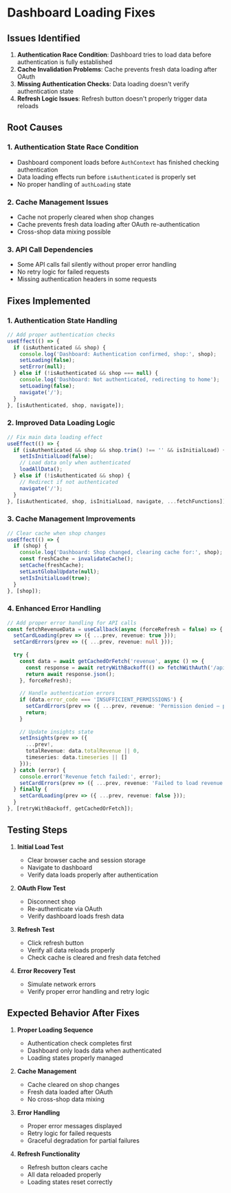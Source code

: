 # Dashboard Loading Fixes

## Issues Identified

1. **Authentication Race Condition**: Dashboard tries to load data before authentication is fully established
2. **Cache Invalidation Problems**: Cache prevents fresh data loading after OAuth
3. **Missing Authentication Checks**: Data loading doesn't verify authentication state
4. **Refresh Logic Issues**: Refresh button doesn't properly trigger data reloads

## Root Causes

### 1. Authentication State Race Condition
- Dashboard component loads before `AuthContext` has finished checking authentication
- Data loading effects run before `isAuthenticated` is properly set
- No proper handling of `authLoading` state

### 2. Cache Management Issues
- Cache not properly cleared when shop changes
- Cache prevents fresh data loading after OAuth re-authentication
- Cross-shop data mixing possible

### 3. API Call Dependencies
- Some API calls fail silently without proper error handling
- No retry logic for failed requests
- Missing authentication headers in some requests

## Fixes Implemented

### 1. Authentication State Handling
```typescript
// Add proper authentication checks
useEffect(() => {
  if (isAuthenticated && shop) {
    console.log('Dashboard: Authentication confirmed, shop:', shop);
    setLoading(false);
    setError(null);
  } else if (!isAuthenticated && shop === null) {
    console.log('Dashboard: Not authenticated, redirecting to home');
    setLoading(false);
    navigate('/');
  }
}, [isAuthenticated, shop, navigate]);
```

### 2. Improved Data Loading Logic
```typescript
// Fix main data loading effect
useEffect(() => {
  if (isAuthenticated && shop && shop.trim() !== '' && isInitialLoad) {
    setIsInitialLoad(false);
    // Load data only when authenticated
    loadAllData();
  } else if (!isAuthenticated && shop) {
    // Redirect if not authenticated
    navigate('/');
  }
}, [isAuthenticated, shop, isInitialLoad, navigate, ...fetchFunctions]);
```

### 3. Cache Management Improvements
```typescript
// Clear cache when shop changes
useEffect(() => {
  if (shop) {
    console.log('Dashboard: Shop changed, clearing cache for:', shop);
    const freshCache = invalidateCache();
    setCache(freshCache);
    setLastGlobalUpdate(null);
    setIsInitialLoad(true);
  }
}, [shop]);
```

### 4. Enhanced Error Handling
```typescript
// Add proper error handling for API calls
const fetchRevenueData = useCallback(async (forceRefresh = false) => {
  setCardLoading(prev => ({ ...prev, revenue: true }));
  setCardErrors(prev => ({ ...prev, revenue: null }));
  
  try {
    const data = await getCachedOrFetch('revenue', async () => {
      const response = await retryWithBackoff(() => fetchWithAuth('/api/analytics/revenue'));
      return await response.json();
    }, forceRefresh);
    
    // Handle authentication errors
    if (data.error_code === 'INSUFFICIENT_PERMISSIONS') {
      setCardErrors(prev => ({ ...prev, revenue: 'Permission denied – please re-authenticate' }));
      return;
    }
    
    // Update insights state
    setInsights(prev => ({
      ...prev!,
      totalRevenue: data.totalRevenue || 0,
      timeseries: data.timeseries || []
    }));
  } catch (error) {
    console.error('Revenue fetch failed:', error);
    setCardErrors(prev => ({ ...prev, revenue: 'Failed to load revenue data' }));
  } finally {
    setCardLoading(prev => ({ ...prev, revenue: false }));
  }
}, [retryWithBackoff, getCachedOrFetch]);
```

## Testing Steps

1. **Initial Load Test**
   - Clear browser cache and session storage
   - Navigate to dashboard
   - Verify data loads properly after authentication

2. **OAuth Flow Test**
   - Disconnect shop
   - Re-authenticate via OAuth
   - Verify dashboard loads fresh data

3. **Refresh Test**
   - Click refresh button
   - Verify all data reloads properly
   - Check cache is cleared and fresh data fetched

4. **Error Recovery Test**
   - Simulate network errors
   - Verify proper error handling and retry logic

## Expected Behavior After Fixes

1. **Proper Loading Sequence**
   - Authentication check completes first
   - Dashboard only loads data when authenticated
   - Loading states properly managed

2. **Cache Management**
   - Cache cleared on shop changes
   - Fresh data loaded after OAuth
   - No cross-shop data mixing

3. **Error Handling**
   - Proper error messages displayed
   - Retry logic for failed requests
   - Graceful degradation for partial failures

4. **Refresh Functionality**
   - Refresh button clears cache
   - All data reloaded properly
   - Loading states reset correctly 